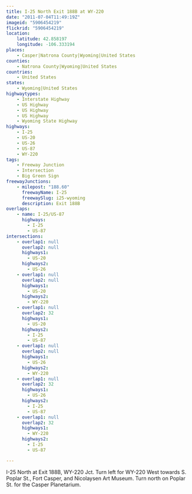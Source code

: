```yaml
---
title: I-25 North Exit 188B at WY-220
date: "2011-07-04T11:49:19Z"
imageid: "5906454219"
flickrid: "5906454219"
location:
    latitude: 42.858197
    longitude: -106.333194
places:
    - Casper|Natrona County|Wyoming|United States
counties:
    - Natrona County|Wyoming|United States
countries:
    - United States
states:
    - Wyoming|United States
highwaytypes:
    - Interstate Highway
    - US Highway
    - US Highway
    - US Highway
    - Wyoming State Highway
highways:
    - I-25
    - US-20
    - US-26
    - US-87
    - WY-220
tags:
    - Freeway Junction
    - Intersection
    - Big Green Sign
freewayJunctions:
    - milepost: "188.60"
      freewayName: I-25
      freewaySlug: i25-wyoming
      description: Exit 188B
overlaps:
    - name: I-25/US-87
      highways:
        - I-25
        - US-87
intersections:
    - overlap1: null
      overlap2: null
      highways1:
        - US-20
      highways2:
        - US-26
    - overlap1: null
      overlap2: null
      highways1:
        - US-20
      highways2:
        - WY-220
    - overlap1: null
      overlap2: 32
      highways1:
        - US-20
      highways2:
        - I-25
        - US-87
    - overlap1: null
      overlap2: null
      highways1:
        - US-26
      highways2:
        - WY-220
    - overlap1: null
      overlap2: 32
      highways1:
        - US-26
      highways2:
        - I-25
        - US-87
    - overlap1: null
      overlap2: 32
      highways1:
        - WY-220
      highways2:
        - I-25
        - US-87

---
```

I-25 North at Exit 188B, WY-220 Jct.  Turn left for WY-220 West towards S. Poplar St., Fort Casper, and Nicolaysen Art Museum.  Turn north on Poplar St. for the Casper Planetarium.